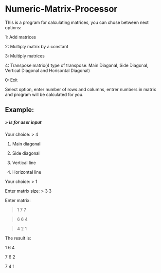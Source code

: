 # Numeric-Matrix-Processor
This is a program for calculating matrices, you can chose between next options:

1: Add matrices

2: Multiply matrix by a constant

3: Multiply matrices

4: Transpose matrix(4 type of transpose: Main Diagonal, Side Diagonal, Vertical Diagonal and Horisontal Diagonal)

0: Exit

Select option, enter number of rows and columns, entrer numbers in matrix and program will be calculated for you.

## Example:
##### > is for user input

Your choice: > 4

1. Main diagonal

2. Side diagonal

3. Vertical line

4. Horizontal line

Your choice: > 1

Enter matrix size: > 3 3

Enter matrix:

> 1 7 7

> 6 6 4

> 4 2 1

The result is:

1 6 4

7 6 2

7 4 1
